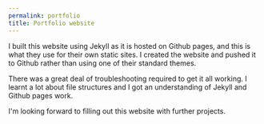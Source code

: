 ```yaml
---
permalink: portfolio
title: Portfolio website
---
```


I built this website using Jekyll as it is hosted on Github pages, and this is what they use for their own static sites. I created the website and pushed it to Github rather than using one of their standard themes. 

There was a great deal of troubleshooting required to get it all working. I learnt a lot about file structures and I got an understanding of Jekyll and Github pages work.

I'm looking forward to filling out this website with further projects.